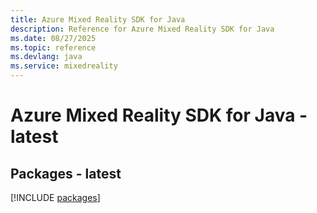 ```yaml
---
title: Azure Mixed Reality SDK for Java
description: Reference for Azure Mixed Reality SDK for Java
ms.date: 08/27/2025
ms.topic: reference
ms.devlang: java
ms.service: mixedreality
---
```

# Azure Mixed Reality SDK for Java - latest
## Packages - latest
[!INCLUDE [packages](mixed-reality-index.md)]